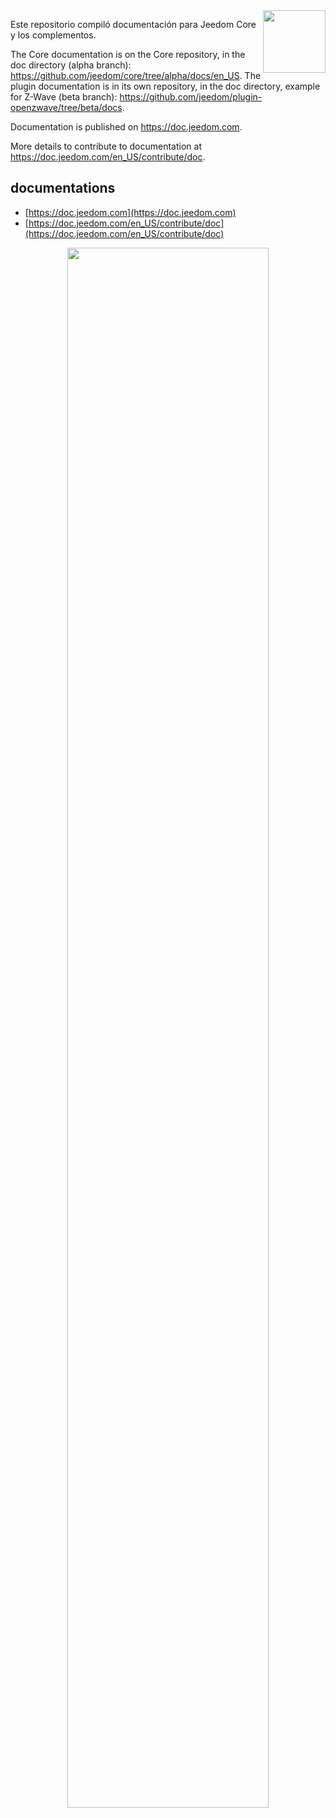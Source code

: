 <img align="right" src="https://www.jeedom.com/site/logo.png" width="100">

Este repositorio compiló documentación para Jeedom Core y los complementos.

The Core documentation is on the Core repository, in the doc directory (alpha branch): <https://github.com/jeedom/core/tree/alpha/docs/en_US>.
The plugin documentation is in its own repository, in the doc directory, example for Z-Wave (beta branch): <https://github.com/jeedom/plugin-openzwave/tree/beta/docs>. 

Documentation is published on <https://doc.jeedom.com>.

More details to contribute to documentation at <https://doc.jeedom.com/en_US/contribute/doc>.

## documentations

- [https://doc.jeedom.com](https://doc.jeedom.com)
- [https://doc.jeedom.com/en_US/contribute/doc](https://doc.jeedom.com/en_US/contribute/doc)

<p align="center">
<img src="https://doc.jeedom.com/img/img_home.png" width="80%">
</p>
